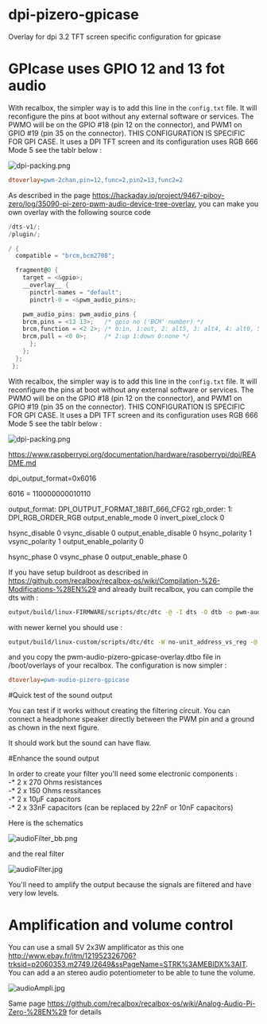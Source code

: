 # dpi-pizero-gpicase
Overlay for dpi 3.2 TFT screen specific configuration for gpicase

# GPIcase uses GPIO 12 and 13 fot audio

With recalbox, the simpler way is to add this line in the `config.txt` file. It will reconfigure the pins at boot without any external software or services. The PWMO will be on the GPIO #18 (pin 12 on the connector), and PWM1 on GPIO #19 (pin 35 on the connector). THIS CONFIGURATION IS SPECIFIC FOR GPI CASE. It uses a DPI TFT screen and its configuration uses RGB 666 Mode 5 see the tablr below :

![dpi-packing.png](http://images.morere.eu/dpi-packing.png)

```ini
dtoverlay=pwm-2chan,pin=12,func=2,pin2=13,func2=2
```

As described in the page https://hackaday.io/project/9467-piboy-zero/log/35090-pi-zero-pwm-audio-device-tree-overlay, you can make you own overlay with the following source code


```c
/dts-v1/;
/plugin/;

/ {
  compatible = "brcm,bcm2708";

  fragment@0 {
    target = <&gpio>;
    __overlay__ {
      pinctrl-names = "default";
      pinctrl-0 = <&pwm_audio_pins>;

    pwm_audio_pins: pwm_audio_pins {
	brcm,pins = <12 13>;   /* gpio no ('BCM' number) */
	brcm,function = <2 2>; /* 0:in, 1:out, 2: alt5, 3: alt4, 4: alt0, 5: alt1, 6: alt2, 7: alt3 */
	brcm,pull = <0 0>;     /* 2:up 1:down 0:none */
      };
    };
  };
 };
```

With recalbox, the simpler way is to add this line in the `config.txt` file. It will reconfigure the pins at boot without any external software or services. The PWMO will be on the GPIO #18 (pin 12 on the connector), and PWM1 on GPIO #19 (pin 35 on the connector). THIS CONFIGURATION IS SPECIFIC FOR GPI CASE. It uses a DPI TFT screen and its configuration uses RGB 666 Mode 5 see the tablr below :

![dpi-packing.png](http://images.morere.eu/dpi-packing.png)

https://www.raspberrypi.org/documentation/hardware/raspberrypi/dpi/README.md

dpi_output_format=0x6016

6016 =  110000000010110

output_format: DPI_OUTPUT_FORMAT_18BIT_666_CFG2
rgb_order:   1: DPI_RGB_ORDER_RGB
output_enable_mode 0
invert_pixel_clock     0

hsync_disable          0
vsync_disable          0
output_enable_disable  0
hsync_polarity         1
vsync_polarity         1
output_enable_polarity 0

hsync_phase            0
vsync_phase            0
output_enable_phase 0

If you have setup buildroot as described in https://github.com/recalbox/recalbox-os/wiki/Compilation-%26-Modifications-%28EN%29 and already built recalbox, you can compile the dts with :

```bash
output/build/linux-FIRMWARE/scripts/dtc/dtc -@ -I dts -O dtb -o pwm-audio-pi-zero-overlay.dtbo pwm-audio-pi-zero-overlay.dts
```
with newer kernel you should use : 
```bash
output/build/linux-custom/scripts/dtc/dtc -W no-unit_address_vs_reg -@ -I dts -O dtb -o pwm-audio-pizero-gpicase-overlay.dtbo pwm-audio-pizero-gpicase-overlay.dts
```
and you copy the pwm-audio-pizero-gpicase-overlay.dtbo file in /boot/overlays of your recalbox. The configuration is now simpler : 
```ini
dtoverlay=pwm-audio-pizero-gpicase
```
#Quick test of the sound output

You can test if it works without creating the filtering circuit. You can connect a headphone speaker directly between the PWM pin and a ground as chown in the next figure. 

It should work but the sound can have flaw. 

#Enhance the sound output

In order to create your filter you'll need some electronic components : 		
-* 2 x 270 Ohms resistances		
-* 2 x 150 Ohms ressitances		
-* 2 x 10µF capacitors		
-* 2 x 33nF capacitors (can be replaced by 22nF or 10nF capacitors)		
		
Here is the schematics		
		
![audioFilter_bb.png](http://images.morere.eu/audioFilter_bb.png)		
		
and the real filter		
		
![audioFilter.jpg](http://images.morere.eu/audioFilter.jpg)		
		
You'll need to amplify the output because the signals are filtered and have very low levels.		
		
# Amplification and volume control		
		
You can use a small 5V 2x3W amplificator as this one http://www.ebay.fr/itm/121952326706?trksid=p2060353.m2749.l2649&ssPageName=STRK%3AMEBIDX%3AIT. You can add a an stereo audio potentiometer to be able to tune the volume.		
		
![audioAmpli.jpg](http://images.morere.eu/audioAmpli.jpg)


Same page https://github.com/recalbox/recalbox-os/wiki/Analog-Audio-Pi-Zero-%28EN%29 for details

